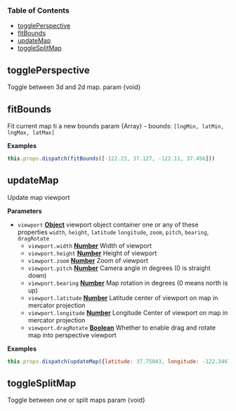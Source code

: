<!-- Generated by documentation.js. Update this documentation by updating the source code. -->

### Table of Contents

-   [togglePerspective][1]
-   [fitBounds][2]
-   [updateMap][3]
-   [toggleSplitMap][4]

## togglePerspective

Toggle between 3d and 2d map.
param {void}

## fitBounds

Fit current map ti a new bounds
param {Array} - bounds: `[lngMin, latMin, lngMax, latMax]`

**Examples**

```javascript
this.props.dispatch(fitBounds([-122.23, 37.127, -122.11, 37.456]))
```

## updateMap

Update map viewport

**Parameters**

-   `viewport` **[Object][5]** viewport object container one or any of these properties `width`, `height`, `latitude` `longitude`, `zoom`, `pitch`, `bearing`, `dragRotate`
    -   `viewport.width` **[Number][6]** Width of viewport
    -   `viewport.height` **[Number][6]** Height of viewport
    -   `viewport.zoom` **[Number][6]** Zoom of viewport
    -   `viewport.pitch` **[Number][6]** Camera angle in degrees (0 is straight down)
    -   `viewport.bearing` **[Number][6]** Map rotation in degrees (0 means north is up)
    -   `viewport.latitude` **[Number][6]** Latitude center of viewport on map in mercator projection
    -   `viewport.longitude` **[Number][6]** Longitude Center of viewport on map in mercator projection
    -   `viewport.dragRotate` **[Boolean][7]** Whether to enable drag and rotate map into perspective viewport

**Examples**

```javascript
this.props.dispatch(updateMap({latitude: 37.75043, longitude: -122.34679, width: 800, height: 1200}))
```

## toggleSplitMap

Toggle between one or split maps
param {void}

[1]: #toggleperspective

[2]: #fitbounds

[3]: #updatemap

[4]: #togglesplitmap

[5]: https://developer.mozilla.org/docs/Web/JavaScript/Reference/Global_Objects/Object

[6]: https://developer.mozilla.org/docs/Web/JavaScript/Reference/Global_Objects/Number

[7]: https://developer.mozilla.org/docs/Web/JavaScript/Reference/Global_Objects/Boolean
